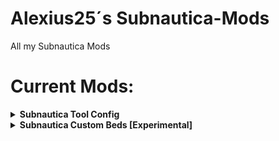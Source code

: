 # Alexius25´s Subnautica-Mods
All my Subnautica Mods

# Current Mods:


<details>
  <summary><strong>Subnautica Tool Config</strong></summary>

  <div align="center">
    <img src="./Pages/SubnauticaToolConfig-Image-1.jpg" alt="Screenshot 1" width="500"/>
    <img src="./Pages/SubnauticaToolConfig-Image-3.jpg" alt="Screenshot 3" width="500"/>
  </div>

  <br/>

  **Description:**  
  With this Mod you can change Tool Values

  **Required Mods:**
  - Nautilus: [GitHub](https://github.com/SubnauticaModding/Nautilus) / [Nexus Mods](https://www.nexusmods.com/subnautica/mods/1262)

  **Download:**
  - [Github Release](https://github.com/Alexius25/Subnautica-Mods/releases)
  
</details>

<details>
  <summary><strong>Subnautica Custom Beds [Experimental]</strong></summary>

  <div align="right">
    <img src="./Pages/CustomBedsJson1.png" alt="Screenshot 1" width="500"/>
  </div>

  <br/>

  **Description:**  
  With this Mod you can make Custom Beds using png and json files

  **Required Mods:**
  - Nautilus: [GitHub](https://github.com/SubnauticaModding/Nautilus) / [Nexus Mods](https://www.nexusmods.com/subnautica/mods/1262)

  **Download:**
  - None (Currently)
  
</details>
